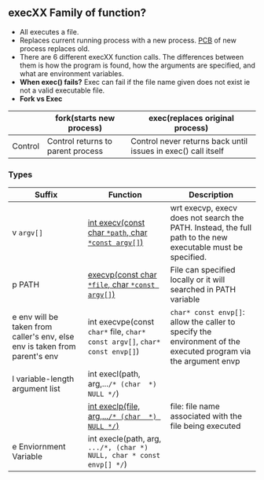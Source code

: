 ## execXX Family of function?
- All executes a file.
- Replaces current running process with a new process. [PCB](/Threads_Processes_IPC/Processes/Process_Table) of new process replaces old.
- There are 6 different execXX function calls. The differences between them is how the program is found, how the arguments are specified, and what are environment variables.
- **When exec() fails?** Exec can fail if the file name given does not exist ie not a valid executable file.
- **Fork vs Exec**

||fork(starts new process)|exec(replaces original process)|
|---|---|---|
|Control|Control returns to parent process|Control never returns back until issues in exec() call itself|

### Types

|Suffix|Function|Description|
|---|---|---|
|v `argv[]`|[int execv(const char `*path`, char `*const argv[]`)](execv)|wrt execvp, execv does not search the PATH. Instead, the full path to the new executable must be specified.|
|p PATH|[execvp(const char `*file`, char `*const argv[]`)](execvp)|File can specified locally or it will searched in PATH variable|
|e env will be taken from caller's env, else env is taken from parent's env|int execvpe(const `char*` file, `char* const argv[]`, `char* const envp[]`)|`char* const envp[]`: allow the caller to specify the environment of the executed program via the argument envp|
|l variable-length argument list|int execl(path, arg,...`/* (char  *) NULL */`)|
||[int execlp(file, arg,...`/* (char  *) NULL */`)](execlp)|file:  file name associated with the file being executed|
|e Enviornment Variable|int execle(path, arg, `.../*, (char *) NULL, char * const envp[] */`)||
